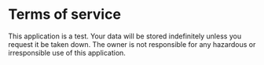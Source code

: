 # Terms of service

This application is a test. Your data will be stored indefinitely unless you request it be taken down. The owner is not responsible for any hazardous or irresponsible use of this application.
